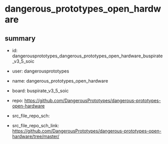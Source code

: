 # dangerous_prototypes_open_hardware
 
## summary 
* id: dangerousprototypes_dangerous_prototypes_open_hardware_buspirate_v3_5_soic
* user: dangerousprototypes
* name: dangerous_prototypes_open_hardware
* board: buspirate_v3_5_soic
* repo: https://github.com/DangerousPrototypes/dangerous-prototypes-open-hardware



* src_file_repo_sch: 
* src_file_repo_sch_link: https://github.com/DangerousPrototypes/dangerous-prototypes-open-hardware/tree/master/







